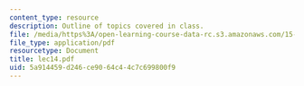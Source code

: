 ```yaml
---
content_type: resource
description: Outline of topics covered in class.
file: /media/https%3A/open-learning-course-data-rc.s3.amazonaws.com/15-024-applied-economics-for-managers-summer-2004/5a914459d246ce9064c44c7c699800f9_lec14.pdf
file_type: application/pdf
resourcetype: Document
title: lec14.pdf
uid: 5a914459-d246-ce90-64c4-4c7c699800f9
---
```

